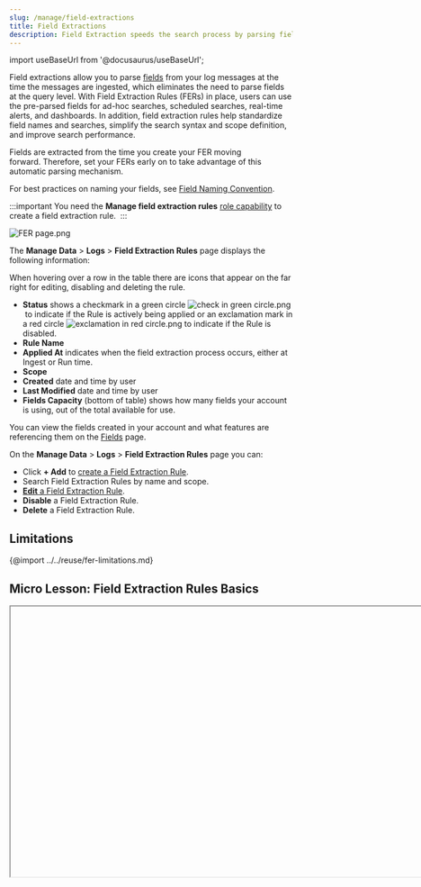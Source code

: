 ```yaml
---
slug: /manage/field-extractions
title: Field Extractions
description: Field Extraction speeds the search process by parsing fields as log messages are ingested.
---
```


import useBaseUrl from '@docusaurus/useBaseUrl';

Field extractions allow you to parse [fields](/docs/manage/fields.md) from your log messages at the time the messages are ingested, which eliminates the need to parse fields at the query level. With Field Extraction Rules (FERs) in place, users can use the pre-parsed fields for ad-hoc searches, scheduled searches, real-time alerts, and dashboards. In addition, field extraction rules help standardize field names and searches, simplify the search syntax and scope definition, and improve search performance. 

Fields are extracted from the time you create your FER moving forward. Therefore, set your FERs early on to take advantage of this automatic parsing mechanism.

For best practices on naming your fields, see [Field Naming Convention](field-naming-convention.md). 

:::important
You need the **Manage field extraction rules** [role capability](../users-roles/roles/role-capabilities.md) to create a field extraction rule. 
:::

![FER page.png](/img/field-extraction-rules/fer-page.png)

The **Manage Data** > **Logs** > **Field Extraction Rules** page displays the following information: 

When hovering over a row in the table there are icons that appear on the far right for editing, disabling and deleting the rule.

* **Status** shows a checkmark in a green circle ![check in green circle.png](/img/reuse/check-green-circle.png) to indicate if the Rule is actively being applied or an exclamation mark in a red circle ![exclamation in red circle.png](/img/reuse/exclamation-red-circle.png) to indicate if the Rule is disabled.
* **Rule Name**
* **Applied At** indicates when the field extraction process occurs, either at Ingest or Run time.
* **Scope** 
* **Created** date and time by user
* **Last Modified** date and time by user
* **Fields Capacity** (bottom of table) shows how many fields your account is using, out of the total available for use.

You can view the fields created in your account and what features are referencing them on the [Fields](/docs/manage/fields.md) page.

On the **Manage Data** > **Logs** > **Field Extraction Rules** page you can:

* Click **+ Add** to [create a Field Extraction Rule](create-field-extraction-rule.md).
* Search Field Extraction Rules by name and scope.
* [**Edit** a Field Extraction Rule](edit-field-extraction-rules.md).
* **Disable** a Field Extraction Rule.
* **Delete** a Field Extraction Rule.

## Limitations

{@import ../../reuse/fer-limitations.md}

## Micro Lesson: Field Extraction Rules Basics

<Iframe url="https://www.youtube.com/embed/Xv3pSwhVCN4"
        width="854px"
        height="480px"
        id="myId"
        className="video-container"
        display="initial"
        position="relative"
        allow="accelerometer; autoplay=1; clipboard-write; encrypted-media; gyroscope; picture-in-picture"
        allowfullscreen
        />

import Iframe from 'react-iframe';

## Edit a Field Extraction Rule

Changes to Field Extraction Rules are implemented immediately.

1. In Sumo Logic, go to **Manage Data** > **Logs** > **Field Extraction Rules.**
1. Find the rule in the table and click it. A window appears on the right of the table, click the **Edit** button.
1. Make changes as needed and click **Save** when done.

## Delete a Field Extraction Rule

Deleting a Field Extraction Rule doesn't delete the fields it was parsing. You can delete any unwanted fields on the [Fields](/docs/manage/fields.md) page.

1. In Sumo Logic, go to **Manage Data** > **Logs** > **Field Extraction Rules.**
1. Find the rule to delete in the table and click it. A window appears on the right of the table, click the **More Actions** button, and select **Delete**.

## Guide contents

In this section, we'll introduce the following concepts:

<div className="box-wrapper" >
<div className="box smallbox card">
  <div className="container">
  <a href="/docs/manage/field-extractions/field-naming-convention"><img src={useBaseUrl('img/icons/operations/rules.png')} alt="icon" width="40"/><h4>Field Naming Convention</h4></a>
  <p>Learn about the recommended naming conventions for standard fields in Sumo Logic.</p>
  </div>
</div>
<div className="box smallbox card">
  <div className="container">
  <a href="/docs/manage/field-extractions/create-field-extraction-rule"><img src={useBaseUrl('img/icons/operations/rules.png')} alt="icon" width="40"/><h4>Create a Field Extraction Rule</h4></a>
  <p>Learn how to instruct Sumo Logic to parse out fields automatically.</p>
  </div>
</div>
<div className="box smallbox card">
  <div className="container">
  <a href="/docs/manage/field-extractions/edit-field-extraction-rules"><img src={useBaseUrl('img/icons/operations/rules.png')} alt="icon" width="40"/><h4>Edit Field Extraction Rules</h4></a>
  <p>Learn how to change Field Extraction Rules.</p>
  </div>
</div>
<div className="box smallbox card">
  <div className="container">
  <a href="/docs/manage/field-extractions/fer-templates"><img src={useBaseUrl('img/icons/operations/rules.png')} alt="icon" width="40"/><h4>FER Templates</h4></a>
  <p>Learn how to use FER Templates to parse common fields for various applications.</p>
  </div>
</div>
<div className="box smallbox card">
  <div className="container">
  <a href="/docs/manage/field-extractions/parse-elb-logs"><img src={useBaseUrl('img/icons/operations/rules.png')} alt="icon" width="40"/><h4>Parse AWS ELB Logs</h4></a>
  <p>Learn how to parse the common fields in AWS ELB logs.</p>
  </div>
</div>
<div className="box smallbox card">
  <div className="container">
  <a href="/docs/manage/field-extractions/safend-field-extraction"><img src={useBaseUrl('img/icons/operations/rules.png')} alt="icon" width="40"/><h4>Sample Safend Field Extraction</h4></a>
  <p>Learn how to create Field Extraction Rules for Safend.</p>
  </div>
</div>
</div>
